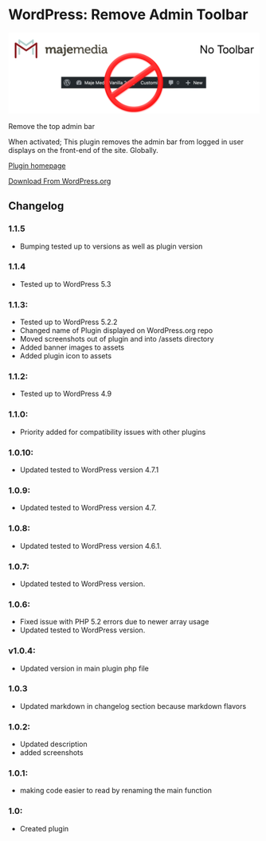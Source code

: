 # WordPress: Remove Admin Toolbar

<p align='center'>
<img src="https://raw.githubusercontent.com/MajeMediaLLC/MajeMedia-WP-Remove-Admin-Bar/master/assets/banner-1544x500.png" alt='WordPress: No Admin Bar' title="by: Maje Media LLC">
</p>

Remove the top admin bar

When activated; This plugin removes the admin bar from logged in user displays on the front-end of the site. Globally.

[Plugin homepage](https://majemedia.com/plugins/remove-admin-toolbar/)

[Download From WordPress.org](https://wordpress.org/plugins/maje-media-remove-admin-bar/)

## Changelog
### 1.1.5
* Bumping tested up to versions as well as plugin version

### 1.1.4
* Tested up to WordPress 5.3

### 1.1.3:
* Tested up to WordPress 5.2.2
* Changed name of Plugin displayed on WordPress.org repo
* Moved screenshots out of plugin and into /assets directory
* Added banner images to assets
* Added plugin icon to assets

### 1.1.2:
* Tested up to WordPress 4.9

### 1.1.0:
* Priority added for compatibility issues with other plugins

### 1.0.10:
* Updated tested to WordPress version 4.7.1

### 1.0.9:
* Updated tested to WordPress version 4.7.

### 1.0.8:
* Updated tested to WordPress version 4.6.1.

### 1.0.7:
* Updated tested to WordPress version.

### 1.0.6:
* Fixed issue with PHP 5.2 errors due to newer array usage
* Updated tested to WordPress version.

### v1.0.4:
* Updated version in main plugin php file

### 1.0.3
* Updated markdown in changelog section because markdown flavors

### 1.0.2:
* Updated description
* added screenshots

### 1.0.1:
* making code easier to read by renaming the main function

### 1.0:
* Created plugin

